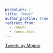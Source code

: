 ```yaml
---
permalink: /
title: "News"
author_profile: true
redirect_from: 
  - /news/
  - /news.html
---
```

<!-- <a class="twitter-timeline" data-lang="en" data-dnt="true" data-tweet-limit="3" href="https://twitter.com/mutny_ml?ref_src=twsrc%5Etfw">Tweets by mutny_ml</a> <script async src="https://platform.twitter.com/widgets.js" charset="utf-8"></script>

<iframe loading="lazy" width="100%" height="100%" src="https://syndication.twitter.com/srv/timeline-profile/screen-name/mutny_ml?frame=false&hideBorder=false&hideFooter=false&hideHeader=false&hideScrollBar=false&origin=YOUR_DOMAIN_HERE&maxHeight=400px&showHeader=true&showReplies=false&transparent=false&theme=light&width=550px" style="height: 100%;" frameborder="0" scrolling="no"></iframe> -->

<a class="twitter-timeline" href="https://twitter.com/mutny_ml?ref_src=twsrc%5Etfw">Tweets by Mojmir</a> <script async src="https://platform.twitter.com/widgets.js" charset="utf-8"></script>
